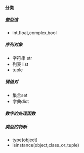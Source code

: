 #### 分类
##### 整型值
+ int,float,complex,bool
##### 序列对象
+ 字符串 str
+ 列表 list
+ tuple
##### 键值对
+ 集合set
+ 字典dict
##### 数字的处理函数

##### 类型的判断
+ type(object)
+ isinstance(object,class_or_tuple)
